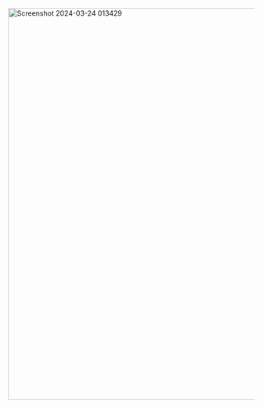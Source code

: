 <img width="799" alt="Screenshot 2024-03-24 013429" src="https://github.com/SuphawadiP/03376836-OOP-2566-Lab-03/assets/144196049/f06a2f83-3ec9-4dfd-af8c-376a145c62f0">
